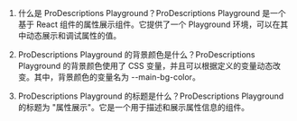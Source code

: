 1. 什么是 ProDescriptions Playground？ProDescriptions Playground 是一个基于 React 组件的属性展示组件。它提供了一个 Playground 环境，可以在其中动态展示和调试属性的值。

2. ProDescriptions Playground 的背景颜色是什么？ProDescriptions Playground 的背景颜色使用了 CSS 变量，并且可以根据定义的变量动态改变。其中，背景颜色的变量名为 --main-bg-color。

3. ProDescriptions Playground 的标题是什么？ProDescriptions Playground 的标题为 "属性展示"。它是一个用于描述和展示属性信息的组件。
